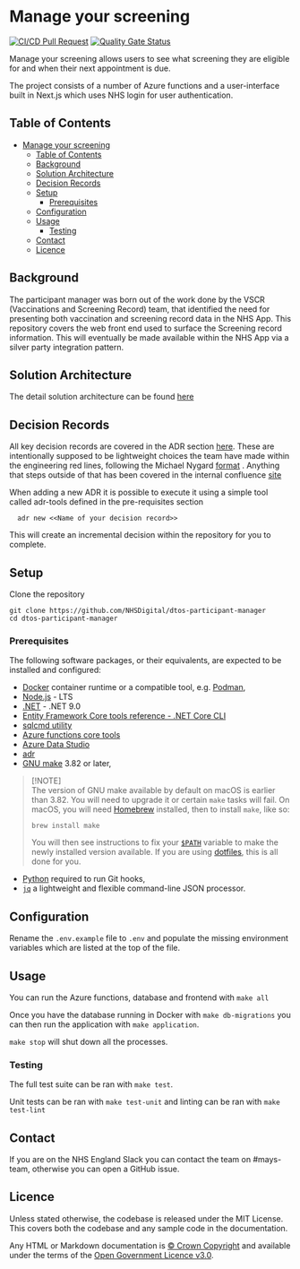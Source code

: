# Manage your screening

[![CI/CD Pull Request](https://github.com/NHSDigital/dtos-participant-manager/actions/workflows/cicd-1-pull-request.yaml/badge.svg)](https://github.com/NHSDigital/dtos-participant-manager/actions/workflows/cicd-1-pull-request.yaml)
[![Quality Gate Status](https://sonarcloud.io/api/project_badges/measure?project=NHSDigital_dtos-participant-manager&metric=alert_status)](https://sonarcloud.io/summary/new_code?id=NHSDigital_dtos-participant-manager)

Manage your screening allows users to see what screening they are eligible for and when their next appointment is due.

The project consists of a number of Azure functions and a user-interface built in Next.js which uses NHS login for user authentication.

## Table of Contents

- [Manage your screening](#manage-your-screening)
  - [Table of Contents](#table-of-contents)
  - [Background](#background)
  - [Solution Architecture](#solution-architecture)
  - [Decision Records](#decision-records)
  - [Setup](#setup)
    - [Prerequisites](#prerequisites)
  - [Configuration](#configuration)
  - [Usage](#usage)
    - [Testing](#testing)
  - [Contact](#contact)
  - [Licence](#licence)

## Background

The participant manager was born out of the work done by the VSCR (Vaccinations and Screening Record) team, that identified the need for presenting both vaccination and screening record data in the NHS App. This repository covers the web front end used to surface the Screening record information. This will eventually be made available within the NHS App via a silver party integration pattern.

## Solution Architecture

The detail solution architecture can be found [here](/docs/solution-design)

## Decision Records

All key decision records are covered in the ADR section [here](/docs/adr/). These are intentionally supposed to be lightweight choices the team have made within the engineering red lines, following the Michael Nygard [format](https://cognitect.com/blog/2011/11/15/documenting-architecture-decisions) . Anything that steps outside of that has been covered in the internal confluence [site](https://nhsd-confluence.digital.nhs.uk/display/DTS/Architecture+Decisions+-+January+2024+onwards)

When adding a new ADR it is possible to execute it using a simple tool called adr-tools defined in the pre-requisites section

```shell
  adr new <<Name of your decision record>>
```

This will create an incremental decision within the repository for you to complete.

## Setup

Clone the repository

```shell
git clone https://github.com/NHSDigital/dtos-participant-manager
cd dtos-participant-manager
```

### Prerequisites

The following software packages, or their equivalents, are expected to be installed and configured:

- [Docker](https://www.docker.com/) container runtime or a compatible tool, e.g. [Podman](https://podman.io/),
- [Node.js](https://nodejs.org/en) - LTS
- [.NET](https://dotnet.microsoft.com/en-us/download/dotnet/9.0) - .NET 9.0
- [Entity Framework Core tools reference - .NET Core CLI](https://learn.microsoft.com/en-us/ef/core/cli/dotnet)
- [sqlcmd utility](https://learn.microsoft.com/en-us/sql/tools/sqlcmd/sqlcmd-utility?view=sql-server-ver16&tabs=go%2Cwindows&pivots=cs1-bash)
- [Azure functions core tools](https://learn.microsoft.com/en-us/azure/azure-functions/functions-run-local?tabs=macos%2Cisolated-process%2Cnode-v4%2Cpython-v2%2Chttp-trigger%2Ccontainer-apps&pivots=programming-language-csharp)
- [Azure Data Studio](https://learn.microsoft.com/en-us/azure-data-studio/download-azure-data-studio?tabs=win-install%2Cwin-user-install%2Credhat-install%2Cwindows-uninstall%2Credhat-uninstall)
- [adr](https://github.com/npryce/adr-tools)
- [GNU make](https://www.gnu.org/software/make/) 3.82 or later,

> [!NOTE]<br>
> The version of GNU make available by default on macOS is earlier than 3.82. You will need to upgrade it or certain `make` tasks will fail. On macOS, you will need [Homebrew](https://brew.sh/) installed, then to install `make`, like so:
>
> ```shell
> brew install make
> ```
>
> You will then see instructions to fix your [`$PATH`](https://github.com/nhs-england-tools/dotfiles/blob/main/dot_path.tmpl) variable to make the newly installed version available. If you are using [dotfiles](https://github.com/nhs-england-tools/dotfiles), this is all done for you.

- [Python](https://www.python.org/) required to run Git hooks,
- [`jq`](https://jqlang.github.io/jq/) a lightweight and flexible command-line JSON processor.

## Configuration

Rename the `.env.example` file to `.env` and populate the missing environment variables which are listed at the top of the file.

## Usage

You can run the Azure functions, database and frontend with `make all`

Once you have the database running in Docker with `make db-migrations` you can then run the application with `make application`.

`make stop` will shut down all the processes.

### Testing

The full test suite can be ran with `make test`.

Unit tests can be ran with `make test-unit` and linting can be ran with `make test-lint`

## Contact

If you are on the NHS England Slack you can contact the team on #mays-team, otherwise you can open a GitHub issue.

## Licence

Unless stated otherwise, the codebase is released under the MIT License. This covers both the codebase and any sample code in the documentation.

Any HTML or Markdown documentation is [© Crown Copyright](https://www.nationalarchives.gov.uk/information-management/re-using-public-sector-information/uk-government-licensing-framework/crown-copyright/) and available under the terms of the [Open Government Licence v3.0](https://www.nationalarchives.gov.uk/doc/open-government-licence/version/3/).
